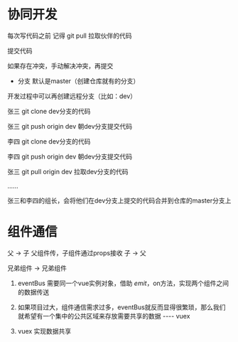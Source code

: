 # 协同开发
每次写代码之前 记得 git pull 拉取伙伴的代码

提交代码

如果存在冲突，手动解决冲突，再提交

- 分支 
默认是master（创建仓库就有的分支）

开发过程中可以再创建远程分支（比如：dev）

张三 git clone  dev分支的代码

张三 git push origin dev  朝dev分支提交代码

李四 git clone  dev分支的代码

李四 git push origin dev  朝dev分支提交代码

张三 git pull origin dev 拉取dev分支的代码

......

张三和李四的组长，会将他们在dev分支上提交的代码合并到仓库的master分支上



# 组件通信
父 -> 子   父组件传，子组件通过props接收
子 -> 父   

兄弟组件 -> 兄弟组件
1. eventBus 需要同一个vue实例对象，借助 $emit，$on方法，实现两个组件之间的数据传送

2. 如果项目过大，组件通信需求过多，eventBus就反而显得很繁琐，那么我们就希望有一个集中的公共区域来存放需要共享的数据 ---- vuex

3. vuex 实现数据共享
